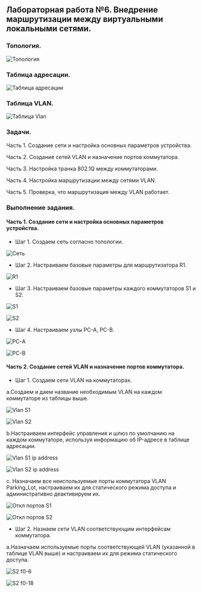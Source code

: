 ## Лабораторная работа №6. Внедрение маршрутизации между виртуальными локальными сетями.

### Топология.

![Топология](https://github.com/Shure0407/Network_engineer/assets/162669909/8c365b50-11e6-412a-845c-c4205f9b7a3b)

### Таблица адресации.

![Таблица адресации](https://github.com/Shure0407/Network_engineer/assets/162669909/42b2af2a-4c7a-46eb-8a1f-b4a16c7d7fdf)

### Таблица VLAN.

![Таблица Vlan](https://github.com/Shure0407/Network_engineer/assets/162669909/191569c1-5fbe-4fcd-aeb9-2d46b744f0ba)

### Задачи.

Часть 1. Создание сети и настройка основных параметров устройства.

Часть 2. Создание сетей VLAN и назначение портов коммутатора.

Часть 3. Настройка транка 802.1Q между коммутаторами.

Часть 4. Настройка маршрутизации между сетями VLAN.

Часть 5. Проверка, что маршрутизация между VLAN работает.

### Выполнение задания.

#### Часть 1. Создание сети и настройка основных параметров устройства.

- Шаг 1. Создаем сеть согласно топологии.

![Сеть](https://github.com/Shure0407/Network_engineer/assets/162669909/53d79953-7688-4ac3-bfe0-5159054e60ea)

- Шаг 2. Настраиваем базовые параметры для маршрутизатора R1.

![R1](https://github.com/Shure0407/Network_engineer/assets/162669909/e7a054f6-2015-4d17-843c-b2abff4cf328)

- Шаг 3. Настраиваем базовые параметры каждого коммутаторов S1 и S2.

![S1](https://github.com/Shure0407/Network_engineer/assets/162669909/f64aae40-4971-4b28-b6db-7b1a56f37778)

![S2](https://github.com/Shure0407/Network_engineer/assets/162669909/0af2b1f6-3f53-43d3-9225-450088a41504)

- Шаг 4. Настраиваем узлы PC-A, PC-B.

![PC-A](https://github.com/Shure0407/Network_engineer/assets/162669909/fc58bb35-010c-40d9-934f-3b7fde835425)

![PC-B](https://github.com/Shure0407/Network_engineer/assets/162669909/090d00f1-492a-4ce0-a919-9c357f3fa7e5)

#### Часть 2. Создание сетей VLAN и назначение портов коммутатора.

- Шаг 1. Создаем сети VLAN на коммутаторах.

а.Создаем и даем название необходимым VLAN на каждом коммутаторе из таблицы выше.

![Vlan S1](https://github.com/Shure0407/Network_engineer/assets/162669909/1e551b60-3613-4d2a-9353-e39eb28530be)

![Vlan S2](https://github.com/Shure0407/Network_engineer/assets/162669909/8020e17c-6ed8-4858-99df-51332dd0728c)


b.Настраиваем интерфейс управления и шлюз по умолчанию на каждом коммутаторе, используя информацию об IP-адресе в таблице адресации.

![Vlan S1 ip address](https://github.com/Shure0407/Network_engineer/assets/162669909/6037c211-7d6d-45c3-a264-df940fa7203a)

![Vlan S2 ip address](https://github.com/Shure0407/Network_engineer/assets/162669909/503c5065-61a7-4a62-8ccb-4532a13ece2c)


c. Назначаем все неиспользуемые порты коммутатора VLAN Parking_Lot, настраиваем их для статического режима доступа и административно деактивируем их.

![Откл портов S1](https://github.com/Shure0407/Network_engineer/assets/162669909/a55f8d96-8a61-47e8-a1d0-deb48d9f300a)

![Откл портов S2](https://github.com/Shure0407/Network_engineer/assets/162669909/e1af8119-6583-475c-a67a-346cb5d89856)

- Шаг 2. Назнаем сети VLAN соответствующим интерфейсам коммутатора.

a.Назначаем используемые порты соответствующей VLAN (указанной в таблице VLAN выше) и настраиваем их для режима статического доступа.

![S2 f0-6](https://github.com/Shure0407/Network_engineer/assets/162669909/f958bdee-ed6d-4904-a33a-a7c20cc7bb30)

![S2 f0-18](https://github.com/Shure0407/Network_engineer/assets/162669909/d47ef9c7-767f-400f-95f8-9a84b6c06729)



















































































